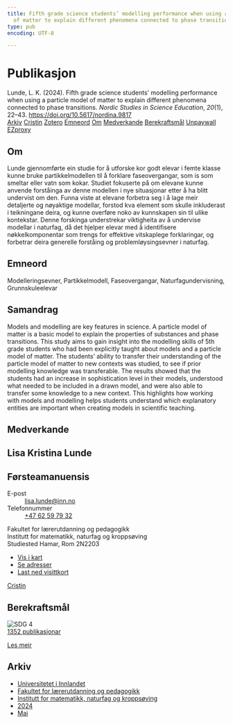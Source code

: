 ```yaml
---
title: Fifth grade science students’ modelling performance when using a particle model
  of matter to explain different phenomena connected to phase transitions
type: pub
encoding: UTF-8

---
```

<h1>Publikasjon</h1>
<article id="csl-bib-container-AQTTCZRE" class="csl-bib-container">
  <div class="csl-bib-body"> <div class="csl-entry">Lunde, L. K. (2024). Fifth grade science students’ modelling performance when using a particle model of matter to explain different phenomena connected to phase transitions. <i>Nordic Studies in Science Education</i>, <i>20</i>(1), 22–43. <a href="https://doi.org/10.5617/nordina.9817">https://doi.org/10.5617/nordina.9817</a></div> </div>
  <div class="csl-bib-buttons">
    <a href="#taxonomy-article-AQTTCZRE" alt="archive" class="csl-bib-button">Arkiv</a>
    <a href="https://app.cristin.no/results/show.jsf?id=2268666" alt="Cristin" class="csl-bib-button">Cristin</a>
    <a href="http://zotero.org/groups/5881554/items/AQTTCZRE" alt="Zotero" class="csl-bib-button">Zotero</a>
    <a href="#keywords-article-AQTTCZRE" alt="keywords" class="csl-bib-button">Emneord</a>
    <a href="#about-article-AQTTCZRE" alt="about_pub" class="csl-bib-button">Om</a>
    <a href="#contributors-article-AQTTCZRE" alt="contributors" class="csl-bib-button">Medverkande</a>
    <a href="#sdg-article-AQTTCZRE" alt="sdg" class="csl-bib-button">Berekraftsmål</a>
    <a href="https://doi.org/10.5617/nordina.9817" alt="Unpaywall" class="csl-bib-button">Unpaywall</a>
    <a href="https://doi.org/10.5617/nordina.9817" alt="EZproxy" class="csl-bib-button">EZproxy</a>
  </div>
  <div id="csl-bib-meta-container-AQTTCZRE"></div>
</article>
<div id="csl-bib-meta-AQTTCZRE" class="csl-bib-meta">
  <article id="about-article-AQTTCZRE" class="about_pub-article">
    <h1>Om</h1>
    Lunde gjennomførte ein studie for å utforske kor godt elevar i femte klasse kunne bruke partikkelmodellen til å forklare faseovergangar, som is som smeltar eller vatn som kokar. Studiet fokuserte på om elevane kunne anvende forståinga av denne modellen i nye situasjonar etter å ha blitt undervist om den. Funna viste at elevane forbetra seg i å lage meir detaljerte og nøyaktige modellar, forstod kva element som skulle inkluderast i teikningane deira, og kunne overføre noko av kunnskapen sin til ulike kontekstar. Denne forskinga understrekar viktigheita av å undervise modellar i naturfag, då det hjelper elevar med å identifisere nøkkelkomponentar som trengs for effektive vitskaplege forklaringar, og forbetrar deira generelle forståing og problemløysingsevner i naturfag.
  </article>
  <article id="keywords-article-AQTTCZRE" class="keywords-article">
    <h1>Emneord</h1>
    Modelleringsevner, Partikkelmodell, Faseovergangar, Naturfagundervisning, Grunnskuleelevar
  </article>
  <article id="abstract-article-AQTTCZRE" class="abstract-article">
    <h1>Samandrag</h1>
    Models and modelling are key features in science. A particle model of matter is a basic model to explain the properties of substances and phase transitions. This study aims to gain insight into the modelling skills of 5th grade students who had been explicitly taught about models and a particle model of matter. The students’ ability to transfer their understanding of the particle model of matter to new contexts was studied, to see if prior modelling knowledge was transferable. The results showed that the students had an increase in sophistication level in their models, understood what needed to be included in a drawn model, and were also able to transfer some knowledge to a new context. This highlights how working with models and modelling helps students understand which explanatory entities are important when creating models in scientific teaching.
  </article>
  <article id="contributors-article-AQTTCZRE" class="contributors-article">
    <h1>Medverkande</h1>
    <div class="personas"> <div class="vrtx-hinn-person-card"> <div class="photo"> <i class="lar la-user-circle missing-person"></i> </div> <div class="info"> <hgroup><h1>Lisa Kristina Lunde</h1> <h2>Førsteamanuensis</h2> </hgroup><dl> <dt>E-post</dt> <dd> <a href="mailto:lisa.lunde@inn.no">lisa.lunde@inn.no</a> </dd> <dt>Telefonnummer</dt> <dd><a href="tel:+4762597932"> +47 62 59 79 32 </a></dd> </dl> <p> Fakultet for lærerutdanning og pedagogikk<br> Institutt for matematikk, naturfag og kroppsøving<br> Studiested Hamar, Rom 2N2203 </p> <ul class="vrtx-hinn-links"> <li><a href="https://www.google.com/maps?q=60.79677,11.07358">Vis i kart</a></li> <li><a href="https://www.inn.no/finn-en-ansatt/lisa-lunde.html#vrtx-hinn-addresses">Se adresser</a></li> <li><a href="https://www.inn.no/finn-en-ansatt/lisa-lunde.html?vrtx=vcf">Last ned visittkort</a></li> </ul> </div> </div> <a href="https://app.cristin.no/persons/show.jsf?id=8667" alt="Cristin URL" class="personas-cristin">Cristin</a> </div>
  </article>
  <article id="sdg-article-AQTTCZRE" class="sdg-article">
    <h1>Berekraftsmål</h1>
    <div class="sdg-container"><div id="sdg4" class="sdg">
        <img src="{{< params subfolder >}}images/sdg/sdg04_nn.png" class="image" alt="SDG 4">
        <div class="sdg-overlay">
          <a href="/nn/archive/?key=?sdg=4#archive" class="sdg-publication-count"><span>1352</span> publikasjonar</a>
          <p><a href="https://fn.no/om-fn/fns-baerekraftsmaal/god-utdanning?lang=nno-NO" class="sdg-read-more">Les meir</a></p>
        </div>
      </div></div>
  </article>
  <article id="taxonomy-article-AQTTCZRE" class="taxonomy-article">
    <h1>Arkiv</h1>
    <ul>
      <li>
        <a href="/nn/archive/?key=3DCRN523">Universitetet i Innlandet</a>
      </li>
      <li>
        <a href="/nn/archive/?key=WYNZA47F">Fakultet for lærerutdanning og pedagogikk</a>
      </li>
      <li>
        <a href="/nn/archive/?key=LLA4BC9U">Institutt for matematikk, naturfag og kroppsøving</a>
      </li>
      <li>
        <a href="/nn/archive/?key=HSQ2I35R">2024</a>
      </li>
      <li>
        <a href="/nn/archive/?key=YDBTP6TR">Mai</a>
      </li>
    </ul>
  </article>
</div>
